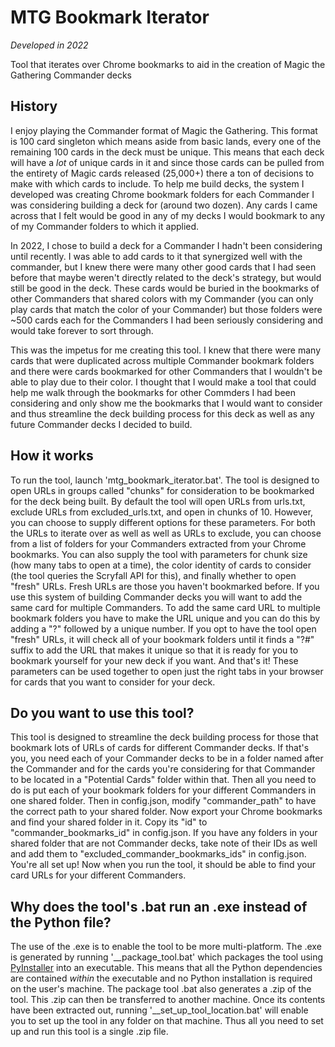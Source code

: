 # MTG Bookmark Iterator
*Developed in 2022*

Tool that iterates over Chrome bookmarks to aid in the creation of Magic the Gathering Commander decks

## History
I enjoy playing the Commander format of Magic the Gathering. This format is 100 card singleton which means aside from basic lands, every one of the remaining 100 cards in the deck must be unique. This means that each deck will have a *lot* of unique cards in it and since those cards can be pulled from the entirety of Magic cards released (25,000+) there a ton of decisions to make with which cards to include. To help me build decks, the system I developed was creating Chrome bookmark folders for each Commander I was considering building a deck for (around two dozen). Any cards I came across that I felt would be good in any of my decks I would bookmark to any of my Commander folders to which it applied.

In 2022, I chose to build a deck for a Commander I hadn't been considering until recently. I was able to add cards to it that synergized well with the commander, but I knew there were many other good cards that I had seen before that maybe weren't directly related to the deck's strategy, but would still be good in the deck. These cards would be buried in the bookmarks of other Commanders that shared colors with my Commander (you can only play cards that match the color of your Commander) but those folders were ~500 cards each for the Commanders I had been seriously considering and would take forever to sort through.

This was the impetus for me creating this tool. I knew that there were many cards that were duplicated across multiple Commander bookmark folders and there were cards bookmarked for other Commanders that I wouldn't be able to play due to their color. I thought that I would make a tool that could help me walk through the bookmarks for other Commders I had been considering and only show me the bookmarks that I would want to consider and thus streamline the deck building process for this deck as well as any future Commander decks I decided to build.

## How it works
To run the tool, launch 'mtg_bookmark_iterator.bat'. The tool is designed to open URLs in groups called "chunks" for consideration to be bookmarked for the deck being built. By default the tool will open URLs from urls.txt, exclude URLs from excluded_urls.txt, and open in chunks of 10. However, you can choose to supply different options for these parameters. For both the URLs to iterate over as well as well as URLs to exclude, you can choose from a list of folders for your Commanders extracted from your Chrome bookmarks. You can also supply the tool with parameters for chunk size (how many tabs to open at a time), the color identity of cards to consider (the tool queries the Scryfall API for this), and finally whether to open "fresh" URLs. Fresh URLs are those you haven't bookmarked before. If you use this system of building Commander decks you will want to add the same card for multiple Commanders. To add the same card URL to multiple bookmark folders you have to make the URL unique and you can do this by adding a "?" followed by a unique number. If you opt to have the tool open "fresh" URLs, it will check all of your bookmark folders until it finds a "?#" suffix to add the URL that makes it unique so that it is ready for you to bookmark yourself for your new deck if you want. And that's it! These parameters can be used together to open just the right tabs in your browser for cards that you want to consider for your deck.

## Do you want to use this tool?
This tool is designed to streamline the deck building process for those that bookmark lots of URLs of cards for different Commander decks. If that's you, you need each of your Commander decks to be in a folder named after the Commander and for the cards you're considering for that Commander to be located in a "Potential Cards" folder within that. Then all you need to do is put each of your bookmark folders for your different Commanders in one shared folder. Then in config.json, modify "commander_path" to have the correct path to your shared folder. Now export your Chrome bookmarks and find your shared folder in it. Copy its "id" to "commander_bookmarks_id" in config.json. If you have any folders in your shared folder that are not Commander decks, take note of their IDs as well and add them to "excluded_commander_bookmarks_ids" in config.json. You're all set up! Now when you run the tool, it should be able to find your card URLs for your different Commanders.

## Why does the tool's .bat run an .exe instead of the Python file?
The use of the .exe is to enable the tool to be more multi-platform. The .exe is generated by running '__package_tool.bat' which packages the tool using [PyInstaller](https://pyinstaller.org/) into an executable. This means that all the Python dependencies are contained *within* the executable and no Python installation is required on the user's machine. The package tool .bat also generates a .zip of the tool. This .zip can then be transferred to another machine. Once its contents have been extracted out, running '__set_up_tool_location.bat' will enable you to set up the tool in any folder on that machine. Thus all you need to set up and run this tool is a single .zip file.

